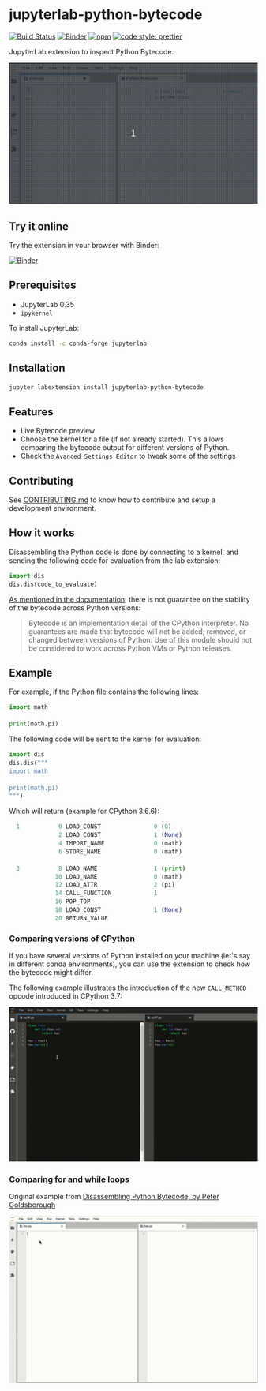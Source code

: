 # jupyterlab-python-bytecode

[![Build Status](https://travis-ci.com/jtpio/jupyterlab-python-bytecode.svg?branch=master)](https://travis-ci.com/jtpio/jupyterlab-python-bytecode)
[![Binder](https://mybinder.org/badge_logo.svg)](https://mybinder.org/v2/gh/jtpio/jupyterlab-python-bytecode/master?urlpath=lab/tree/doc/example.py)
[![npm](https://img.shields.io/npm/v/jupyterlab-python-bytecode.svg)](https://www.npmjs.com/package/jupyterlab-python-bytecode)
[![code style: prettier](https://img.shields.io/badge/code_style-prettier-ff69b4.svg?style=flat-square)](https://github.com/prettier/prettier)

JupyterLab extension to inspect Python Bytecode.

![screencast](./doc/live_update.gif)

## Try it online

Try the extension in your browser with Binder:

[![Binder](https://mybinder.org/badge_logo.svg)](https://mybinder.org/v2/gh/jtpio/jupyterlab-python-bytecode/master?urlpath=lab/tree/doc/example.py)

## Prerequisites

- JupyterLab 0.35
- `ipykernel`

To install JupyterLab:

```bash
conda install -c conda-forge jupyterlab
```

## Installation

```bash
jupyter labextension install jupyterlab-python-bytecode
```

## Features

- Live Bytecode preview
- Choose the kernel for a file (if not already started). This allows comparing the bytecode output for different versions of Python.
- Check the `Avanced Settings Editor` to tweak some of the settings

## Contributing

See [CONTRIBUTING.md](./CONTRIBUTING.md) to know how to contribute and setup a development environment.

## How it works

Disassembling the Python code is done by connecting to a kernel, and sending the following code for evaluation from the lab extension:

```python
import dis
dis.dis(code_to_evaluate)
```

[As mentioned in the documentation](https://docs.python.org/3/library/dis.html), there is not guarantee on the stability of the bytecode across Python versions:

> Bytecode is an implementation detail of the CPython interpreter. No guarantees are made that bytecode will not be added, removed, or changed between versions of Python. Use of this module should not be considered to work across Python VMs or Python releases.

## Example

For example, if the Python file contains the following lines:

```python
import math

print(math.pi)
```

The following code will be sent to the kernel for evaluation:

```python
import dis
dis.dis("""
import math

print(math.pi)
""")
```

Which will return (example for CPython 3.6.6):

```python
  1           0 LOAD_CONST               0 (0)
              2 LOAD_CONST               1 (None)
              4 IMPORT_NAME              0 (math)
              6 STORE_NAME               0 (math)

  3           8 LOAD_NAME                1 (print)
             10 LOAD_NAME                0 (math)
             12 LOAD_ATTR                2 (pi)
             14 CALL_FUNCTION            1
             16 POP_TOP
             18 LOAD_CONST               1 (None)
             20 RETURN_VALUE
```

### Comparing versions of CPython

If you have several versions of Python installed on your machine (let's say in different conda environments), you can use the extension to check how the bytecode might differ.

The following example illustrates the introduction of the new `CALL_METHOD` opcode introduced in CPython 3.7:

![python_comparison](./doc/py36_py37_comparison.gif)

### Comparing for and while loops

Original example from [Disassembling Python Bytecode, by Peter Goldsborough](http://www.goldsborough.me/python/low-level/2016/10/04/00-31-30-disassembling_python_bytecode/)

![for_while](./doc/for_while.gif)
